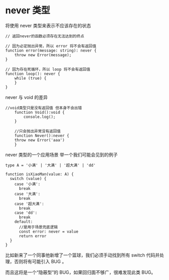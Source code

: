 # never 类型

将使用 never 类型来表示不应该存在的状态

    // 返回never的函数必须存在无法达到的终点

    // 因为必定抛出异常，所以 error 将不会有返回值
    function error(message: string): never {
        throw new Error(message);
    }

    // 因为存在死循环，所以 loop 将不会有返回值
    function loop(): never {
        while (true) {
        }
    }

never 与 void 的差异

    //void类型只是没有返回值 但本身不会出错
        function Void():void {
            console.log();
        }

        //只会抛出异常没有返回值
        function Never():never {
        throw new Error('aaa')
        }

never 类型的一个应用场景
举一个我们可能会见到的例子

    type A = '小满' | '大满' | '超大满' | 'dd'

    function isXiaoMan(value: A) {
      switch (value) {
        case '小满':
          break
        case '大满':
          break
        case '超大满':
          break
        case 'dd':
          break
        default:
          //是用于场景兜底逻辑
          const error: never = value
          return error
      }
    }

比如新来了一个同事他新增了一个篮球，我们必须手动找到所有 switch 代码并处理，否则将有可能引入 BUG 。

而且这将是一个“隐蔽型”的 BUG，如果回归面不够广，很难发现此类 BUG。
